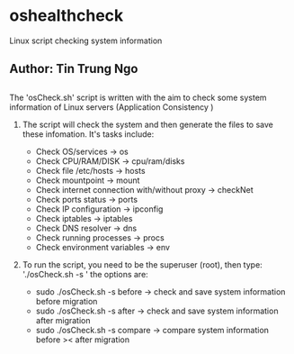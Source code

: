 # oshealthcheck
Linux script checking system information

## Author: Tin Trung Ngo
## 


The 'osCheck.sh' script is written with the aim to check some system information of Linux servers (Application Consistency
)
1. The script will check the system and then generate the files to save these infomation. It's tasks include:
    - Check OS/services -> os
    - Check CPU/RAM/DISK -> cpu/ram/disks
    - Check file /etc/hosts -> hosts
    - Check mountpoint -> mount
    - Check internet connection with/without proxy -> checkNet
    - Check ports status -> ports
    - Check IP configuration -> ipconfig
    - Check iptables -> iptables
    - Check DNS resolver -> dns
    - Check running processes -> procs
    - Check environment variables -> env

2. To run the script, you need to be the superuser (root), then type: './osCheck.sh -s <options>' the options are:
    - sudo ./osCheck.sh -s before -> check and save system information before migration
    - sudo ./osCheck.sh -s after -> check and save system information after migration
    - sudo ./osCheck.sh -s compare -> compare system information before >< after migration



